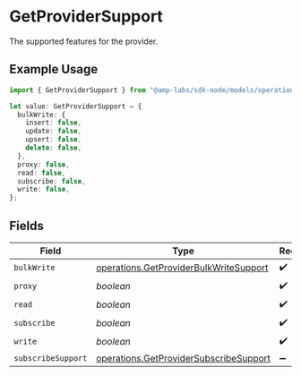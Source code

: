 # GetProviderSupport

The supported features for the provider.

## Example Usage

```typescript
import { GetProviderSupport } from "@amp-labs/sdk-node/models/operations";

let value: GetProviderSupport = {
  bulkWrite: {
    insert: false,
    update: false,
    upsert: false,
    delete: false,
  },
  proxy: false,
  read: false,
  subscribe: false,
  write: false,
};
```

## Fields

| Field                                                                                            | Type                                                                                             | Required                                                                                         | Description                                                                                      |
| ------------------------------------------------------------------------------------------------ | ------------------------------------------------------------------------------------------------ | ------------------------------------------------------------------------------------------------ | ------------------------------------------------------------------------------------------------ |
| `bulkWrite`                                                                                      | [operations.GetProviderBulkWriteSupport](../../models/operations/getproviderbulkwritesupport.md) | :heavy_check_mark:                                                                               | N/A                                                                                              |
| `proxy`                                                                                          | *boolean*                                                                                        | :heavy_check_mark:                                                                               | N/A                                                                                              |
| `read`                                                                                           | *boolean*                                                                                        | :heavy_check_mark:                                                                               | N/A                                                                                              |
| `subscribe`                                                                                      | *boolean*                                                                                        | :heavy_check_mark:                                                                               | N/A                                                                                              |
| `write`                                                                                          | *boolean*                                                                                        | :heavy_check_mark:                                                                               | N/A                                                                                              |
| `subscribeSupport`                                                                               | [operations.GetProviderSubscribeSupport](../../models/operations/getprovidersubscribesupport.md) | :heavy_minus_sign:                                                                               | N/A                                                                                              |
